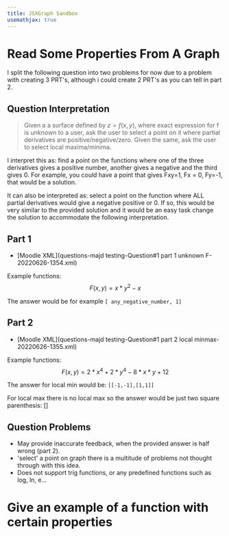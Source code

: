```yaml
---
title: JSXGraph Sandbox
usemathjax: true
---
```


# Read Some Properties From A Graph

I split the following question into two problems for now
due to a problem with creating 3 PRT's,
although i could create 2 PRT's as you can tell in part 2.

## Question Interpretation

> Given a a surface defined by $z=f(x,y)$, where exact expression for f is unknown to a user, ask the user to select a point on it where partial derivatives are positive/negative/zero. Given the same, ask the user to select local maxima/minima.

I interpret this as: find a point on the functions where one of the three derivatives gives a positive number, another gives a negative and the third gives 0. For example, you could have a point that gives Fxy=1, Fx = 0, Fy=-1, that would be a solution.

It can also be interpreted as: select a point on the function where ALL partial derivatives would give a negative positive or 0. If so, this would be very similar to the provided solution and it would be an easy task change the solution to accommodate the following interpretation.

## Part 1

+ [Moodle XML](questions-majd testing-Question#1 part 1 unknown F-20220626-1354.xml)

Example functions:
$$F(x,y) = x*y^2-x$$

The answer would be for example `[ any_negative_number, 1]`


## Part 2

+ [Moodle XML](questions-majd testing-Question#1 part 2 local minmax-20220626-1355.xml)

Example functions:
$$F(x,y)=2*x^4+2*y^4-8*x*y+12$$

The answer for local min would be: `[[-1,-1],[1,1]]`

For local max there is no local max so the answer would be just two square parenthesis: []


## Question Problems

+ May provide inaccurate feedback, when the provided answer is half wrong (part 2).
+ 'select' a point on graph there is a multitude of problems not thought through with this idea.
+ Does not support trig functions, or any predefined functions such as log, ln, e...



# Give an example of a function with certain properties
